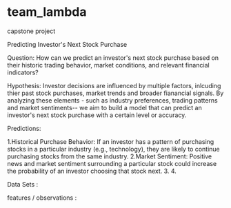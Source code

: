 # team_lambda
capstone project

Predicting Investor's Next Stock Purchase

Question:
How can we predict an investor's next stock purchase based on their historic trading behavior, market conditions, and relevant financial indicators?

Hypothesis: Investor decisions are influenced by multiple factors, inlcuding thier past stock purchases, market trends and broader fianancial signals. By analyzing these elements - such as industry preferences, trading patterns and market sentiments-- we aim to build a model that can predict an investor's next stock purchase with a certain level or accuracy.


Predictions:

1.Historical Purchase Behavior: If an investor has a pattern of purchasing stocks in a particular industry (e.g., technology), they are likely to continue purchasing stocks from the same industry.
2.Market Sentiment: Positive news and market sentiment surrounding a particular stock could increase the probability of an investor choosing that stock next.
3.
4.

Data Sets : 

features / observations : 



